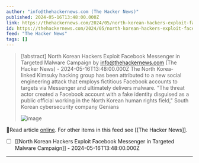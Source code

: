 ```yaml
---
author: "info@thehackernews.com (The Hacker News)"
published: 2024-05-16T13:48:00.000Z
link: https://thehackernews.com/2024/05/north-korean-hackers-exploit-facebook.html
id: https://thehackernews.com/2024/05/north-korean-hackers-exploit-facebook.html
feed: "The Hacker News"
tags: []
---
```

> [!abstract] North Korean Hackers Exploit Facebook Messenger in Targeted Malware Campaign by info@thehackernews.com (The Hacker News) - 2024-05-16T13:48:00.000Z
> The North Korea-linked Kimsuky hacking group has been attributed to a new social engineering attack that employs fictitious Facebook accounts to targets via Messenger and ultimately delivers malware. "The threat actor created a Facebook account with a fake identity disguised as a public official working in the North Korean human rights field," South Korean cybersecurity company Genians
>
> ![image](https://blogger.googleusercontent.com/img/b/R29vZ2xl/AVvXsEi0CgQjTGmGSfRS1sg_daBIAU-YSbp-JtU2wJUNbsvH_Z7lMjjdGBl1RMbetEr4oFfmuHwcDQFYa6CtTZYbI3UzTjzIs6sqIbAEBIH9VqH1hUdZz9OFPtEpUGXAzEw-6Njmcbngrrx3SoZN5DFEC3txh9Q9GTUkI123G9pXWKuBp7O7DwhMqnuGdf37Mqhm/s1600/hack.png)

🔗Read article [online](https://thehackernews.com/2024/05/north-korean-hackers-exploit-facebook.html). For other items in this feed see [[The Hacker News]].

- [ ] [[North Korean Hackers Exploit Facebook Messenger in Targeted Malware Campaign]] - 2024-05-16T13:48:00.000Z
- - -

